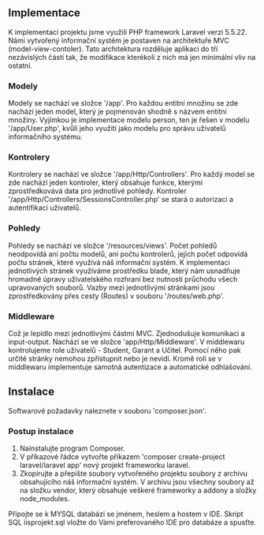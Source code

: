 <h2>Implementace</h2>
<p>K implementaci projektu jsme využili PHP framework Laravel verzi 5.5.22. Námi vytvořený informační systém je postaven na architektuře MVC (model-view-contoler). Tato architektura rozděluje aplikaci do tří nezávislých částí tak, že modifikace kterékoli z nich má jen minimální vliv na ostatní.</p>
<h3>Modely</h3>
<p>Modely se nachází ve složce '/app'. Pro každou entitní množinu se zde nachází jeden model, který je pojmenován shodně s názvem entitní množiny. Vyjímkou je implementace modelu person, ten je řešen v modelu '/app/User.php', kvůli jeho využití jako modelu pro správu uživatelů informačního systému.</p>
<h3>Kontrolery</h3>
<p>Kontrolery se nachází ve složce '/app/Http/Controllers'. Pro každý model se zde nachází jeden kontroler, který obsahuje funkce, kterými zprostředkovává data pro jednotlivé pohledy. Kontroler '/app/Http/Controllers/SessionsController.php' se stará o autorizaci a autentifikaci uživatelů.</p>
<h3>Pohledy</h3>
<p>Pohledy se nachází ve složce '/resources/views'. Počet pohledů neodpovídá ani počtu modelů, ani počtu kontrolerů, jejich počet odpovídá počtu stránek, které využívá náš informační systém. K implementaci jednotlivých stránek využíváme prostředku blade, který nám usnadňuje hromadné úpravy uživatelského rozhraní bez nutnosti průchodu všech upravovaných souborů. Vazby mezi jednotlivými stránkami jsou zprostředkovány přes cesty (Routes) v souboru '/routes/web.php'.</p>
<h3>Middleware</h3>
<p>Což je lepidlo mezi jednotlivými částmi MVC. Zjednodušuje komunikaci a input-output. Nachází se ve složce 'app/Http/Middleware'. V middlewaru kontrolujeme role uživatelů - Student, Garant a Učitel. Pomocí něho pak určité stránky nemohou zpřístupnit nebo je nevidí. Kromě rolí se v middlewaru implementuje samotná autentizace a automatické odhlašování.</p>
<h2>Instalace</h2>
<p>Softwarové požadavky naleznete v souboru 'composer.json'.</p>
<h3>Postup instalace</h3>
<ol>
<li>Nainstalujte program Composer.</li>
<li>V příkazové řádce vytvořte příkazem 'composer create-project laravel/laravel app' nový projekt frameworku laravel.</li>
<li>Zkopírujte a přepište soubory vytvořeného projektu soubory z archivu obsahujícího náš informační systém. V archivu jsou všechny soubory až na složku vendor, který obsahuje veškeré frameworky a addony a složky node_modules.</li>
</ol>
<p>Připojte se k MYSQL databázi se jménem, heslem a hostem v IDE. Skript SQL iisprojekt.sql vložte do Vámi preferovaného IDE pro databáze a spusťte.</p>
</body>
</html>
